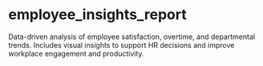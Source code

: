 # employee_insights_report
Data-driven analysis of employee satisfaction, overtime, and departmental trends. Includes visual insights to support HR decisions and improve workplace engagement and productivity.
